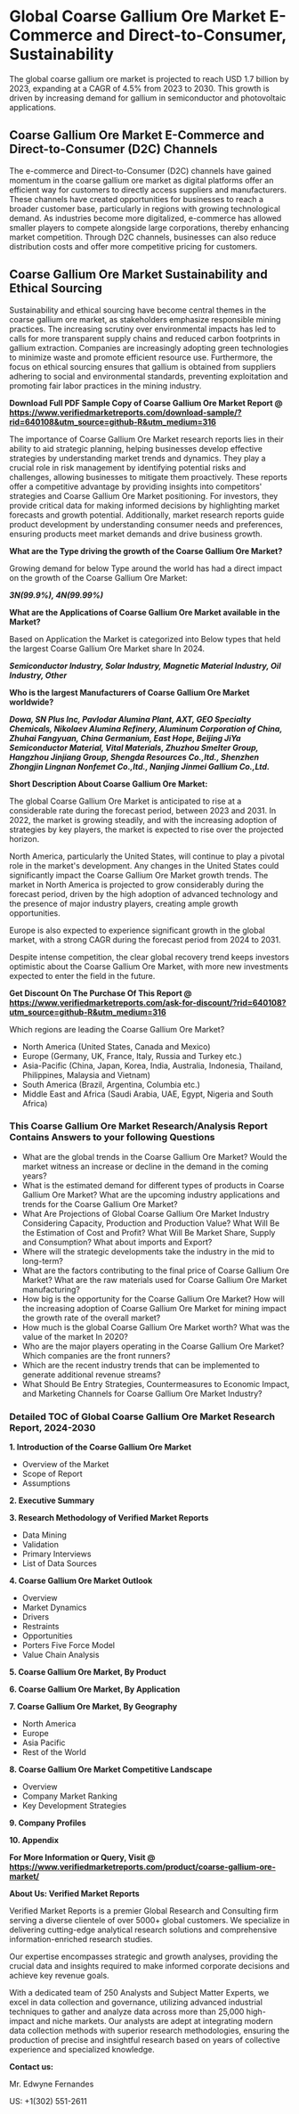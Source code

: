 <h1>Global Coarse Gallium Ore Market E-Commerce and Direct-to-Consumer, Sustainability</h1><p class=""><p>The global coarse gallium ore market is projected to reach USD 1.7 billion by 2023, expanding at a CAGR of 4.5% from 2023 to 2030. This growth is driven by increasing demand for gallium in semiconductor and photovoltaic applications.</p><h2>Coarse Gallium Ore Market E-Commerce and Direct-to-Consumer (D2C) Channels</h2><p>The e-commerce and Direct-to-Consumer (D2C) channels have gained momentum in the coarse gallium ore market as digital platforms offer an efficient way for customers to directly access suppliers and manufacturers. These channels have created opportunities for businesses to reach a broader customer base, particularly in regions with growing technological demand. As industries become more digitalized, e-commerce has allowed smaller players to compete alongside large corporations, thereby enhancing market competition. Through D2C channels, businesses can also reduce distribution costs and offer more competitive pricing for customers.</p><h2>Coarse Gallium Ore Market Sustainability and Ethical Sourcing</h2><p>Sustainability and ethical sourcing have become central themes in the coarse gallium ore market, as stakeholders emphasize responsible mining practices. The increasing scrutiny over environmental impacts has led to calls for more transparent supply chains and reduced carbon footprints in gallium extraction. Companies are increasingly adopting green technologies to minimize waste and promote efficient resource use. Furthermore, the focus on ethical sourcing ensures that gallium is obtained from suppliers adhering to social and environmental standards, preventing exploitation and promoting fair labor practices in the mining industry.</p></p><p class=""><strong>Download Full PDF Sample Copy of Coarse Gallium Ore Market Report @ <a href="https://www.verifiedmarketreports.com/download-sample/?rid=640108&utm_source=github-R&utm_medium=316" target="_blank">https://www.verifiedmarketreports.com/download-sample/?rid=640108&utm_source=github-R&utm_medium=316</a></strong></p><p>The importance of&nbsp;Coarse Gallium Ore Market research reports lies in their ability to aid strategic planning, helping businesses develop effective strategies by understanding market trends and dynamics. They play a crucial role in risk management by identifying potential risks and challenges, allowing businesses to mitigate them proactively. These reports offer a competitive advantage by providing insights into competitors' strategies and Coarse Gallium Ore Market positioning. For investors, they provide critical data for making informed decisions by highlighting market forecasts and growth potential. Additionally, market research reports guide product development by understanding consumer needs and preferences, ensuring products meet market demands and drive business growth.</p><p><strong>What are the&nbsp;Type driving the growth of the Coarse Gallium Ore Market?</strong></p><p id="" class="">Growing demand for below Type around the world has had a direct impact on the growth of the Coarse Gallium Ore Market:</p><p class=""><em><strong>3N(99.9%), 4N(99.99%)</strong></em></p><p class=""><strong>What are the&nbsp;Applications&nbsp;of Coarse Gallium Ore Market available in the Market?</strong></p><p id="" class="">Based on Application the Market is categorized into Below types that held the largest Coarse Gallium Ore Market share In 2024.</p><p class=""><em><strong>Semiconductor Industry, Solar Industry, Magnetic Material Industry, Oil Industry, Other</strong></em></p><p class=""><strong>Who is the largest Manufacturers of Coarse Gallium Ore Market worldwide?</strong></p><p><em><strong>Dowa, SN Plus Inc, Pavlodar Alumina Plant, AXT, GEO Specialty Chemicals, Nikolaev Alumina Refinery, Aluminum Corporation of China, Zhuhai Fangyuan, China Germanium, East Hope, Beijing JiYa Semiconductor Material, Vital Materials, Zhuzhou Smelter Group, Hangzhou Jinjiang Group, Shengda Resources Co.,ltd., Shenzhen Zhongjin Lingnan Nonfemet Co.,ltd., Nanjing Jinmei Gallium Co.,Ltd.</strong></em></p><p id="" class=""><strong>Short Description About Coarse Gallium Ore Market:</strong></p><p>The global Coarse Gallium Ore Market is anticipated to rise at a considerable rate during the forecast period, between 2023 and 2031. In 2022, the market is growing steadily, and with the increasing adoption of strategies by key players, the market is expected to rise over the projected horizon.</p><p>North America, particularly the United States, will continue to play a pivotal role in the market's development. Any changes in the United States could significantly impact the Coarse Gallium Ore Market growth trends. The market in North America is projected to grow considerably during the forecast period, driven by the high adoption of advanced technology and the presence of major industry players, creating ample growth opportunities.</p><p>Europe is also expected to experience significant growth in the global market, with a strong CAGR during the forecast period from 2024 to 2031.</p><p>Despite intense competition, the clear global recovery trend keeps investors optimistic about the Coarse Gallium Ore Market, with more new investments expected to enter the field in the future.</p><p id="" class=""><strong>Get Discount On The Purchase Of This Report @ <a href="https://www.verifiedmarketreports.com/ask-for-discount/?rid=640108?utm_source=github-R&utm_medium=316" target="_blank">https://www.verifiedmarketreports.com/ask-for-discount/?rid=640108?utm_source=github-R&utm_medium=316</a></strong></p><p class="">Which regions are leading the Coarse Gallium Ore Market?</p><ul><li>North America (United States, Canada and Mexico)</li><li>Europe (Germany, UK, France, Italy, Russia and Turkey etc.)</li><li>Asia-Pacific (China, Japan, Korea, India, Australia, Indonesia, Thailand, Philippines, Malaysia and Vietnam)</li><li>South America (Brazil, Argentina, Columbia etc.)</li><li>Middle East and Africa (Saudi Arabia, UAE, Egypt, Nigeria and South Africa)</li></ul><h3 id="" class="">This Coarse Gallium Ore Market Research/Analysis Report Contains Answers to your following Questions</h3><ul><li>What are the global trends in the Coarse Gallium Ore Market? Would the market witness an increase or decline in the demand in the coming years?</li><li>What is the estimated demand for different types of products in Coarse Gallium Ore Market? What are the upcoming industry applications and trends for the Coarse Gallium Ore Market?</li><li>What Are Projections of Global Coarse Gallium Ore Market Industry Considering Capacity, Production and Production Value? What Will Be the Estimation of Cost and Profit? What Will Be Market Share, Supply and Consumption? What about imports and Export?</li><li>Where will the strategic developments take the industry in the mid to long-term?</li><li>What are the factors contributing to the final price of Coarse Gallium Ore Market? What are the raw materials used for Coarse Gallium Ore Market manufacturing?</li><li>How big is the opportunity for the Coarse Gallium Ore Market? How will the increasing adoption of Coarse Gallium Ore Market for mining impact the growth rate of the overall market?</li><li>How much is the global Coarse Gallium Ore Market worth? What was the value of the market In 2020?</li><li>Who are the major players operating in the Coarse Gallium Ore Market? Which companies are the front runners?</li><li>Which are the recent industry trends that can be implemented to generate additional revenue streams?</li><li>What Should Be Entry Strategies, Countermeasures to Economic Impact, and Marketing Channels for Coarse Gallium Ore Market Industry?</li></ul><h3 id="" class="">Detailed TOC of Global Coarse Gallium Ore Market Research Report, 2024-2030</h3><p id="" class=""><strong>1. Introduction of the Coarse Gallium Ore Market</strong></p><ul><li>Overview of the Market</li><li>Scope of Report</li><li>Assumptions</li></ul><p id="" class=""><strong>2. Executive Summary</strong></p><p id="" class=""><strong>3. Research Methodology of Verified Market Reports</strong></p><ul><li>Data Mining</li><li>Validation</li><li>Primary Interviews</li><li>List of Data Sources</li></ul><p id="" class=""><strong>4. Coarse Gallium Ore Market Outlook</strong></p><ul><li>Overview</li><li>Market Dynamics</li><li>Drivers</li><li>Restraints</li><li>Opportunities</li><li>Porters Five Force Model</li><li>Value Chain Analysis</li></ul><p id="" class=""><strong>5. Coarse Gallium Ore Market, By Product</strong></p><p id="" class=""><strong>6. Coarse Gallium Ore Market, By Application</strong></p><p id="" class=""><strong>7. Coarse Gallium Ore Market, By Geography</strong></p><ul><li>North America</li><li>Europe</li><li>Asia Pacific</li><li>Rest of the World</li></ul><p id="" class=""><strong>8. Coarse Gallium Ore Market Competitive Landscape</strong></p><ul><li>Overview</li><li>Company Market Ranking</li><li>Key Development Strategies</li></ul><p id="" class=""><strong>9. Company Profiles</strong></p><p id="" class=""><strong>10. Appendix</strong></p><p id="" class=""><strong>For More Information or Query, Visit @ <a href="https://www.verifiedmarketreports.com/product/coarse-gallium-ore-market/" target="_blank">https://www.verifiedmarketreports.com/product/coarse-gallium-ore-market/</a></strong></p><p id="" class=""><strong>About Us: Verified Market Reports</strong></p><p id="" class="">Verified Market Reports is a premier Global Research and Consulting firm serving a diverse clientele of over 5000+ global customers. We specialize in delivering cutting-edge analytical research solutions and comprehensive information-enriched research studies.</p><p id="" class="">Our expertise encompasses strategic and growth analyses, providing the crucial data and insights required to make informed corporate decisions and achieve key revenue goals.</p><p id="" class="">With a dedicated team of 250 Analysts and Subject Matter Experts, we excel in data collection and governance, utilizing advanced industrial techniques to gather and analyze data across more than 25,000 high-impact and niche markets. Our analysts are adept at integrating modern data collection methods with superior research methodologies, ensuring the production of precise and insightful research based on years of collective experience and specialized knowledge.</p><p id="" class=""><strong>Contact us:</strong></p><p id="" class="">Mr. Edwyne Fernandes</p><p id="" class="">US: +1(302) 551-2611</p>